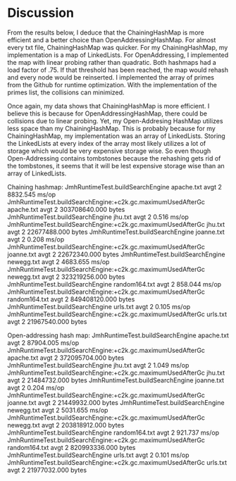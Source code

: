 # Discussion
From the results below, I deduce that the ChainingHashMap is more efficient and a better
choice than OpenAddressingHashMap. For almost every txt file, ChainingHashMap was quicker.
For my ChainingHashMap, my implementation is a map of LinkedLists. For OpenAddressing,
I implemented the map with linear probing rather than quadratic. Both hashmaps had a load factor
of .75. If that threshold has been reached, the map would rehash and every node would be reinserted.
I implemented the array of primes from the Github for runtime optimization. With the implementation
of the primes list, the collisions can minimized. 

Once again, my data shows that ChainingHashMap is more efficient. I believe this is because for
OpenAddressingHashMap, there could be collisions due to linear probing. Yet, my Open-Addresing
HashMap utilizes less space than my ChainingHashMap. This is probably because for my ChainingHashMap,
my implementation was an array of LinkedLists. Storing the LinkedLists at every index of the array
most likely utilizes a lot of storage which would be very expensive storage wise. So even though
Open-Addressing contains tombstones because the rehashing gets rid of the tombstones, it
seems that it will be lest expensive storage wise than an array of LinkedLists.

Chaining hashmap:
JmhRuntimeTest.buildSearchEngine                                          apache.txt  avgt    2        8832.545           ms/op
JmhRuntimeTest.buildSearchEngine:+c2k.gc.maximumUsedAfterGc               apache.txt  avgt    2   303708640.000           bytes
JmhRuntimeTest.buildSearchEngine                                             jhu.txt  avgt    2           0.516           ms/op
JmhRuntimeTest.buildSearchEngine:+c2k.gc.maximumUsedAfterGc                  jhu.txt  avgt    2    22677488.000           bytes
JmhRuntimeTest.buildSearchEngine                                          joanne.txt  avgt    2           0.208           ms/op
JmhRuntimeTest.buildSearchEngine:+c2k.gc.maximumUsedAfterGc               joanne.txt  avgt    2    22672340.000           bytes
JmhRuntimeTest.buildSearchEngine                                          newegg.txt  avgt    2        4683.655           ms/op
JmhRuntimeTest.buildSearchEngine:+c2k.gc.maximumUsedAfterGc               newegg.txt  avgt    2   323219256.000           bytes
JmhRuntimeTest.buildSearchEngine                                       random164.txt  avgt    2         858.044           ms/op
JmhRuntimeTest.buildSearchEngine:+c2k.gc.maximumUsedAfterGc            random164.txt  avgt    2   849408120.000           bytes
JmhRuntimeTest.buildSearchEngine                                            urls.txt  avgt    2           0.105           ms/op
JmhRuntimeTest.buildSearchEngine:+c2k.gc.maximumUsedAfterGc                 urls.txt  avgt    2    21967540.000           bytes

Open-addressing hash map:
JmhRuntimeTest.buildSearchEngine                                          apache.txt  avgt    2       87904.005           ms/op
JmhRuntimeTest.buildSearchEngine:+c2k.gc.maximumUsedAfterGc               apache.txt  avgt    2   372095704.000           bytes
JmhRuntimeTest.buildSearchEngine                                             jhu.txt  avgt    2           1.049           ms/op
JmhRuntimeTest.buildSearchEngine:+c2k.gc.maximumUsedAfterGc                  jhu.txt  avgt    2    21484732.000           bytes
JmhRuntimeTest.buildSearchEngine                                          joanne.txt  avgt    2           0.204           ms/op
JmhRuntimeTest.buildSearchEngine:+c2k.gc.maximumUsedAfterGc               joanne.txt  avgt    2    21449932.000           bytes
JmhRuntimeTest.buildSearchEngine                                          newegg.txt  avgt    2        5031.655           ms/op
JmhRuntimeTest.buildSearchEngine:+c2k.gc.maximumUsedAfterGc               newegg.txt  avgt    2   203818912.000           bytes
JmhRuntimeTest.buildSearchEngine                                       random164.txt  avgt    2         921.737           ms/op
JmhRuntimeTest.buildSearchEngine:+c2k.gc.maximumUsedAfterGc            random164.txt  avgt    2   820993336.000           bytes
JmhRuntimeTest.buildSearchEngine                                            urls.txt  avgt    2           0.101           ms/op
JmhRuntimeTest.buildSearchEngine:+c2k.gc.maximumUsedAfterGc                 urls.txt  avgt    2    21977032.000           bytes